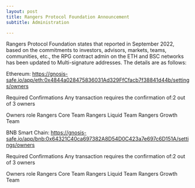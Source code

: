 ```yaml
---
layout: post
title: Rangers Protocol Foundation Announcement 
subtitle: Administration  

---
```


Rangers Protocol Foundation states that reported in September 2022, based on the commitments to investors, advisors, markets, teams, communities, etc., the RPG contract admin on the ETH and BSC networks has been updated to Multi-signature addresses. The details are as follows:

Ethereum:
https://gnosis-safe.io/app/eth:0x4844a028475836031Ad329FfCfacb7f38841d44b/settings/owners

Required Confirmations
Any transaction requires the confirmation of:2 out of 3 owners

Owners role
Rangers Core Team
Rangers Liquid Team
Rangers Growth Team

BNB Smart Chain:
https://gnosis-safe.io/app/bnb:0x64321C40ca697382A8D54D0C423a7e697c6D151A/settings/owners

Required Confirmations
Any transaction requires the confirmation of:2 out of 3 owners

Owners role
Rangers Core Team
Rangers Liquid Team
Rangers Growth Team